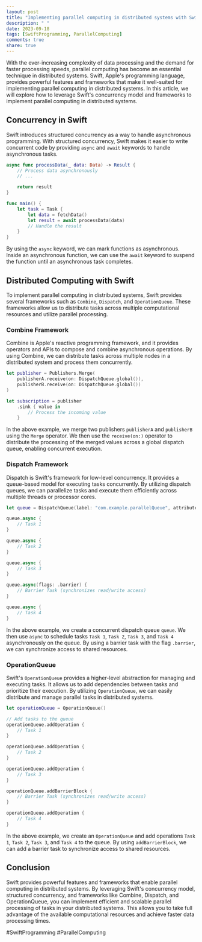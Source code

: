 ```yaml
---
layout: post
title: "Implementing parallel computing in distributed systems with Swift"
description: " "
date: 2023-09-18
tags: [SwiftProgramming, ParallelComputing]
comments: true
share: true
---
```


With the ever-increasing complexity of data processing and the demand for faster processing speeds, parallel computing has become an essential technique in distributed systems. Swift, Apple's programming language, provides powerful features and frameworks that make it well-suited for implementing parallel computing in distributed systems. In this article, we will explore how to leverage Swift's concurrency model and frameworks to implement parallel computing in distributed systems.

## Concurrency in Swift

Swift introduces structured concurrency as a way to handle asynchronous programming. With structured concurrency, Swift makes it easier to write concurrent code by providing `async` and `await` keywords to handle asynchronous tasks.

```swift
async func processData(_ data: Data) -> Result {
    // Process data asynchronously
    // ...

    return result
}

func main() {
    let task = Task {
        let data = fetchData()
        let result = await processData(data)
        // Handle the result
    }
}
```

By using the `async` keyword, we can mark functions as asynchronous. Inside an asynchronous function, we can use the `await` keyword to suspend the function until an asynchronous task completes.

## Distributed Computing with Swift

To implement parallel computing in distributed systems, Swift provides several frameworks such as `Combine`, `Dispatch`, and `OperationQueue`. These frameworks allow us to distribute tasks across multiple computational resources and utilize parallel processing.

### Combine Framework

Combine is Apple's reactive programming framework, and it provides operators and APIs to compose and combine asynchronous operations. By using Combine, we can distribute tasks across multiple nodes in a distributed system and process them concurrently.

```swift
let publisher = Publishers.Merge(
    publisherA.receive(on: DispatchQueue.global()),
    publisherB.receive(on: DispatchQueue.global())
)

let subscription = publisher
    .sink { value in
        // Process the incoming value
    }
```

In the above example, we merge two publishers `publisherA` and `publisherB` using the `Merge` operator. We then use the `receive(on:)` operator to distribute the processing of the merged values across a global dispatch queue, enabling concurrent execution.

### Dispatch Framework

Dispatch is Swift's framework for low-level concurrency. It provides a queue-based model for executing tasks concurrently. By utilizing dispatch queues, we can parallelize tasks and execute them efficiently across multiple threads or processor cores.

```swift
let queue = DispatchQueue(label: "com.example.parallelQueue", attributes: .concurrent)

queue.async {
    // Task 1
}

queue.async {
    // Task 2
}

queue.async {
    // Task 3
}

queue.async(flags: .barrier) {
    // Barrier Task (synchronizes read/write access)
}

queue.async {
    // Task 4
}
```

In the above example, we create a concurrent dispatch queue `queue`. We then use `async` to schedule tasks `Task 1`, `Task 2`, `Task 3`, and `Task 4` asynchronously on the queue. By using a barrier task with the flag `.barrier`, we can synchronize access to shared resources.

### OperationQueue

Swift's `OperationQueue` provides a higher-level abstraction for managing and executing tasks. It allows us to add dependencies between tasks and prioritize their execution. By utilizing `OperationQueue`, we can easily distribute and manage parallel tasks in distributed systems.

```swift
let operationQueue = OperationQueue()

// Add tasks to the queue
operationQueue.addOperation {
    // Task 1
}

operationQueue.addOperation {
    // Task 2
}

operationQueue.addOperation {
    // Task 3
}

operationQueue.addBarrierBlock {
    // Barrier Task (synchronizes read/write access)
}

operationQueue.addOperation {
    // Task 4
}
```

In the above example, we create an `OperationQueue` and add operations `Task 1`, `Task 2`, `Task 3`, and `Task 4` to the queue. By using `addBarrierBlock`, we can add a barrier task to synchronize access to shared resources.

## Conclusion

Swift provides powerful features and frameworks that enable parallel computing in distributed systems. By leveraging Swift's concurrency model, structured concurrency, and frameworks like Combine, Dispatch, and OperationQueue, you can implement efficient and scalable parallel processing of tasks in your distributed systems. This allows you to take full advantage of the available computational resources and achieve faster data processing times.

#SwiftProgramming #ParallelComputing